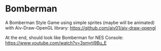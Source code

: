 # Bomberman
A Bomberman Style Game using simple sprites (maybe will be animated) with Aiv-Draw-OpenGL library: https://github.com/aiv01/aiv-draw-opengl

At the end, should look like Bomberman for NES Console: https://www.youtube.com/watch?v=3smytj9Bu_E
